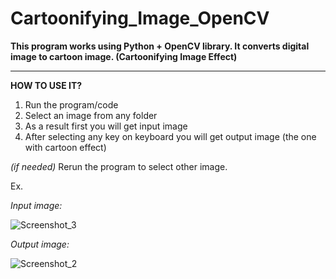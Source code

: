 # Cartoonifying_Image_OpenCV
<b> This program works using Python + OpenCV library. It converts digital image to cartoon image. (Cartoonifying Image Effect) </b>

<hr>

<strong> HOW TO USE IT? </strong>

1. Run the program/code
2. Select an image from any folder
3. As a result first you will get input image
4. After selecting any key on keyboard you will get output image (the one with cartoon effect)
   
<i> (if needed) </i> Rerun the program to select other image.

Ex.

<i> Input image: </i>

![Screenshot_3](https://github.com/darkovasiljkov/Cartoonifying_Image_OpenCV/assets/93830641/61139d47-ca02-4d87-b096-a35a1c1301ed)


<i> Output image: </i>

![Screenshot_2](https://github.com/darkovasiljkov/Cartoonifying_Image_OpenCV/assets/93830641/40800b77-d78f-4ad0-8e14-3a37d960b1d3)
